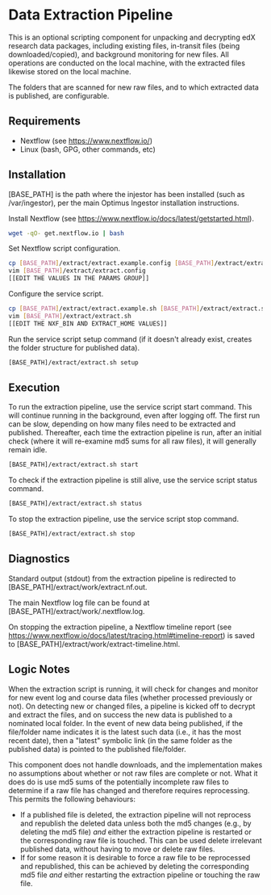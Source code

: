 Data Extraction Pipeline
========================
This is an optional scripting component for unpacking and decrypting edX research data packages, including existing
files, in-transit files (being downloaded/copied), and background monitoring for new files. All operations are
conducted on the local machine, with the extracted files likewise stored on the local machine.

The folders that are scanned for new raw files, and to which extracted data is published, are configurable.


Requirements
------------
- Nextflow (see https://www.nextflow.io/)
- Linux (bash, GPG, other commands, etc)


Installation
------------
[BASE_PATH] is the path where the injestor has been installed (such as /var/ingestor), per the main Optimus Ingestor
installation instructions.

Install Nextflow (see https://www.nextflow.io/docs/latest/getstarted.html).
```bash
wget -qO- get.nextflow.io | bash
```

Set Nextflow script configuration.
```bash
cp [BASE_PATH]/extract/extract.example.config [BASE_PATH]/extract/extract.config
vim [BASE_PATH]/extract/extract.config
[[EDIT THE VALUES IN THE PARAMS GROUP]]
```

Configure the service script.
```bash
cp [BASE_PATH]/extract/extract.example.sh [BASE_PATH]/extract/extract.sh
vim [BASE_PATH]/extract/extract.sh
[[EDIT THE NXF_BIN AND EXTRACT_HOME VALUES]]
```

Run the service script setup command (if it doesn't already exist, creates the folder structure for published data).
```bash
[BASE_PATH]/extract/extract.sh setup
```


Execution
---------
To run the extraction pipeline, use the service script start command. This will continue running in the background,
even after logging off. The first run can be slow, depending on how many files need to be extracted and published.
Thereafter, each time the extraction pipeline is run, after an initial check (where it will re-examine md5 sums for all
raw files), it will generally remain idle.
```bash
[BASE_PATH]/extract/extract.sh start
```

To check if the extraction pipeline is still alive, use the service script status command.
```bash
[BASE_PATH]/extract/extract.sh status
```

To stop the extraction pipeline, use the service script stop command.
```bash
[BASE_PATH]/extract/extract.sh stop
```


Diagnostics
-----------
Standard output (stdout) from the extraction pipeline is redirected to [BASE_PATH]/extract/work/extract.nf.out.

The main Nextflow log file can be found at [BASE_PATH]/extract/work/.nextflow.log.

On stopping the extraction pipeline, a Nextflow timeline report (see https://www.nextflow.io/docs/latest/tracing.html#timeline-report)
is saved to [BASE_PATH]/extract/work/extract-timeline.html.


Logic Notes
-----------
When the extraction script is running, it will check for changes and monitor for new event log and course data files
(whether processed previously or not). On detecting new or changed files, a pipeline is kicked off to decrypt and
extract the files, and on success the new data is published to a nominated local folder. In the event of new data being
published, if the file/folder name indicates it is the latest such data (i.e., it has the most recent date), then a
"latest" symbolic link (in the same folder as the published data) is pointed to the published file/folder.

This component does not handle downloads, and the implementation makes no assumptions about whether or not raw files
are complete or not. What it does do is use md5 sums of the potentially incomplete raw files to determine if a raw file
has changed and therefore requires reprocessing. This permits the following behaviours:
- If a published file is deleted, the extraction pipeline will not reprocess and republish the deleted data unless both
  the md5 changes (e.g., by deleting the md5 file) *and* either the extraction pipeline is restarted or the
  corresponding raw file is touched. This can be used delete irrelevant published data, without having to move or
  delete raw files.
- If for some reason it is desirable to force a raw file to be reprocessed and republished, this can be achieved by
  deleting the corresponding md5 file *and* either restarting the extraction pipeline or touching the raw file.